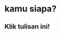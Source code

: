 <html>
<head>
  <title>Contoh Klik Sederhana</title>
  <style>
    #pesan {
      display: none;
      margin-top: 10px;
      color: blue;
    }
  </style>
</head>
<body>
  <h1 onclick="togglePesan()">kamu siapa?</h1>
  <p id="pesan">Ini aku yg sangat sangat suka jalan jalan</p>
  <h2 onclick="togglePesan()">Klik tulisan ini!</h2>
  <p id="pesan">Ini adalah pesan yang muncul saat diklik.</p>
  <script>
    function togglePesan() {
      var pesan = document.getElementById("pesan");
      if (pesan.style.display === "none") {
        pesan.style.display = "block";
      } else {
        pesan.style.display = "none";
      }
    }
  </script>
</body>
</html>
